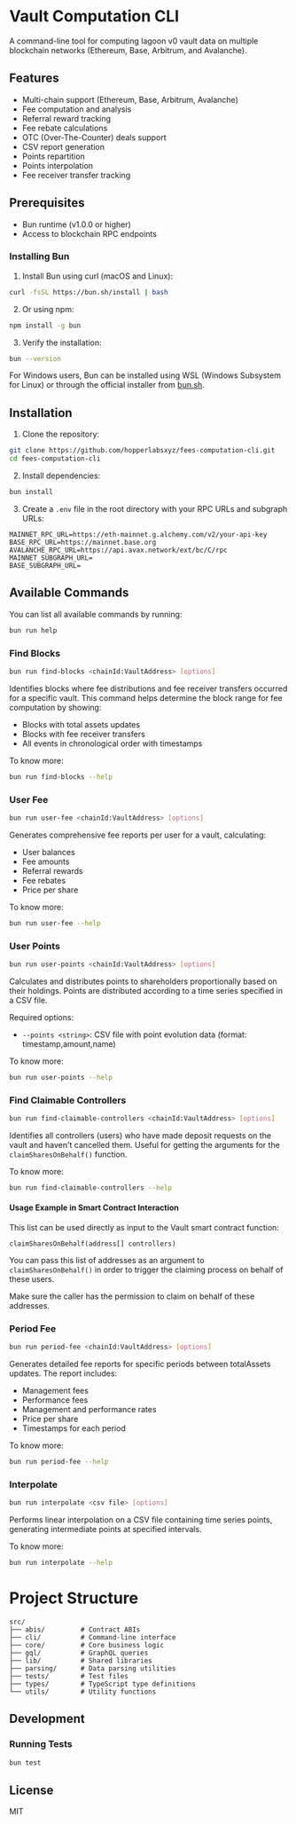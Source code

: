 # Vault Computation CLI

A command-line tool for computing lagoon v0 vault data on multiple blockchain networks (Ethereum, Base, Arbitrum, and Avalanche).

## Features

- Multi-chain support (Ethereum, Base, Arbitrum, Avalanche)
- Fee computation and analysis
- Referral reward tracking
- Fee rebate calculations
- OTC (Over-The-Counter) deals support
- CSV report generation
- Points repartition
- Points interpolation
- Fee receiver transfer tracking

## Prerequisites

- Bun runtime (v1.0.0 or higher)
- Access to blockchain RPC endpoints

### Installing Bun

1. Install Bun using curl (macOS and Linux):

```bash
curl -fsSL https://bun.sh/install | bash
```

2. Or using npm:

```bash
npm install -g bun
```

3. Verify the installation:

```bash
bun --version
```

For Windows users, Bun can be installed using WSL (Windows Subsystem for Linux) or through the official installer from [bun.sh](https://bun.sh).

## Installation

1. Clone the repository:

```bash
git clone https://github.com/hopperlabsxyz/fees-computation-cli.git
cd fees-computation-cli
```

2. Install dependencies:

```bash
bun install
```

3. Create a `.env` file in the root directory with your RPC URLs and subgraph URLs:

```env
MAINNET_RPC_URL=https://eth-mainnet.g.alchemy.com/v2/your-api-key
BASE_RPC_URL=https://mainnet.base.org
AVALANCHE_RPC_URL=https://api.avax.network/ext/bc/C/rpc
MAINNET_SUBGRAPH_URL=
BASE_SUBGRAPH_URL=
```

## Available Commands

You can list all available commands by running:

```bash
bun run help
```


### Find Blocks

```bash
bun run find-blocks <chainId:VaultAddress> [options]
```

Identifies blocks where fee distributions and fee receiver transfers occurred for a specific vault. This command helps determine the block range for fee computation by showing:

- Blocks with total assets updates
- Blocks with fee receiver transfers
- All events in chronological order with timestamps

To know more:

```bash
bun run find-blocks --help
```

### User Fee

```bash
bun run user-fee <chainId:VaultAddress> [options]
```

Generates comprehensive fee reports per user for a vault, calculating:

- User balances
- Fee amounts
- Referral rewards
- Fee rebates
- Price per share

To know more:

```bash
bun run user-fee --help
```

### User Points

```bash
bun run user-points <chainId:VaultAddress> [options]
```

Calculates and distributes points to shareholders proportionally based on their holdings. Points are distributed according to a time series specified in a CSV file.

Required options:

- `--points <string>`: CSV file with point evolution data (format: timestamp,amount,name)

To know more:

```bash
bun run user-points --help
```

### Find Claimable Controllers

```bash
bun run find-claimable-controllers <chainId:VaultAddress> [options]
```

Identifies all controllers (users) who have made deposit requests on the vault and haven't cancelled them. Useful for getting the arguments for the `claimSharesOnBehalf()` function.

To know more:

```bash
bun run find-claimable-controllers --help
```

#### Usage Example in Smart Contract Interaction

This list can be used directly as input to the Vault smart contract function:

```solidity
claimSharesOnBehalf(address[] controllers)
```

You can pass this list of addresses as an argument to `claimSharesOnBehalf()` in order to trigger the claiming process on behalf of these users.

Make sure the caller has the permission to claim on behalf of these addresses.

### Period Fee

```bash
bun run period-fee <chainId:VaultAddress> [options]
```

Generates detailed fee reports for specific periods between totalAssets updates. The report includes:

- Management fees
- Performance fees
- Management and performance rates
- Price per share
- Timestamps for each period

To know more:

```bash
bun run period-fee --help
```

### Interpolate

```bash
bun run interpolate <csv file> [options]
```

Performs linear interpolation on a CSV file containing time series points, generating intermediate points at specified intervals.

To know more:

```bash
bun run interpolate --help
```

# Project Structure

```
src/
├── abis/         # Contract ABIs
├── cli/          # Command-line interface
├── core/         # Core business logic
├── gql/          # GraphQL queries
├── lib/          # Shared libraries
├── parsing/      # Data parsing utilities
├── tests/        # Test files
├── types/        # TypeScript type definitions
└── utils/        # Utility functions
```

## Development

### Running Tests

```bash
bun test
```

## License

MIT
